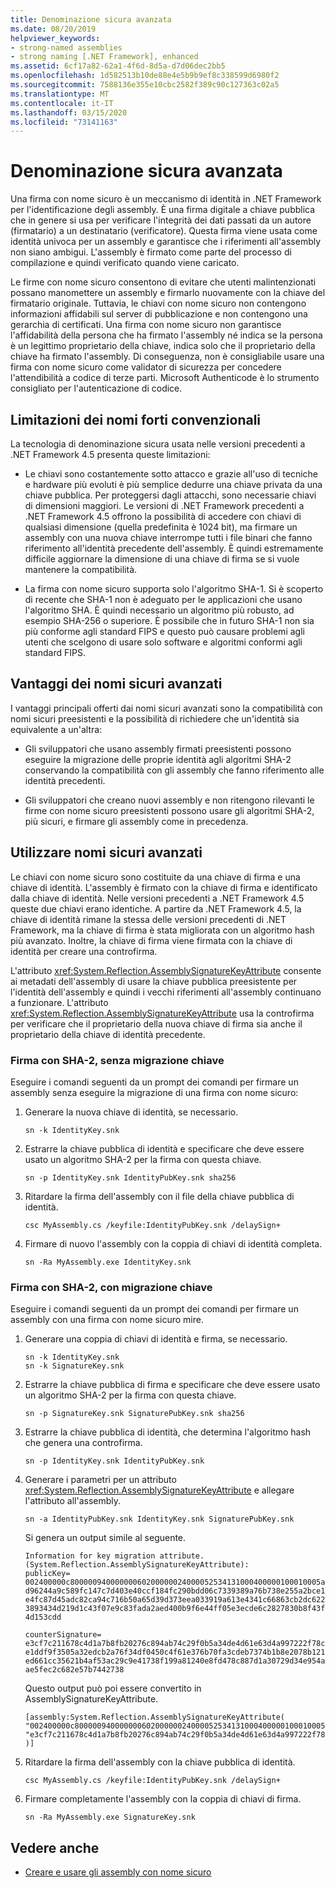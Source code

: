 ```yaml
---
title: Denominazione sicura avanzata
ms.date: 08/20/2019
helpviewer_keywords:
- strong-named assemblies
- strong naming [.NET Framework], enhanced
ms.assetid: 6cf17a82-62a1-4f6d-8d5a-d7d06dec2bb5
ms.openlocfilehash: 1d582513b10de88e4e5b9b9ef8c338599d6980f2
ms.sourcegitcommit: 7588136e355e10cbc2582f389c90c127363c02a5
ms.translationtype: MT
ms.contentlocale: it-IT
ms.lasthandoff: 03/15/2020
ms.locfileid: "73141163"
---
```

# <a name="enhanced-strong-naming"></a>Denominazione sicura avanzata
Una firma con nome sicuro è un meccanismo di identità in .NET Framework per l'identificazione degli assembly. È una firma digitale a chiave pubblica che in genere si usa per verificare l'integrità dei dati passati da un autore (firmatario) a un destinatario (verificatore). Questa firma viene usata come identità univoca per un assembly e garantisce che i riferimenti all'assembly non siano ambigui. L'assembly è firmato come parte del processo di compilazione e quindi verificato quando viene caricato.  
  
 Le firme con nome sicuro consentono di evitare che utenti malintenzionati possano manomettere un assembly e firmarlo nuovamente con la chiave del firmatario originale. Tuttavia, le chiavi con nome sicuro non contengono informazioni affidabili sul server di pubblicazione e non contengono una gerarchia di certificati. Una firma con nome sicuro non garantisce l'affidabilità della persona che ha firmato l'assembly né indica se la persona è un legittimo proprietario della chiave, indica solo che il proprietario della chiave ha firmato l'assembly. Di conseguenza, non è consigliabile usare una firma con nome sicuro come validator di sicurezza per concedere l'attendibilità a codice di terze parti. Microsoft Authenticode è lo strumento consigliato per l'autenticazione di codice.  
  
## <a name="limitations-of-conventional-strong-names"></a>Limitazioni dei nomi forti convenzionali  
 La tecnologia di denominazione sicura usata nelle versioni precedenti a .NET Framework 4.5 presenta queste limitazioni:  
  
- Le chiavi sono costantemente sotto attacco e grazie all'uso di tecniche e hardware più evoluti è più semplice dedurre una chiave privata da una chiave pubblica. Per proteggersi dagli attacchi, sono necessarie chiavi di dimensioni maggiori. Le versioni di .NET Framework precedenti a .NET Framework 4.5 offrono la possibilità di accedere con chiavi di qualsiasi dimensione (quella predefinita è 1024 bit), ma firmare un assembly con una nuova chiave interrompe tutti i file binari che fanno riferimento all'identità precedente dell'assembly. È quindi estremamente difficile aggiornare la dimensione di una chiave di firma se si vuole mantenere la compatibilità.  
  
- La firma con nome sicuro supporta solo l'algoritmo SHA-1. Si è scoperto di recente che SHA-1 non è adeguato per le applicazioni che usano l'algoritmo SHA. È quindi necessario un algoritmo più robusto, ad esempio SHA-256 o superiore. È possibile che in futuro SHA-1 non sia più conforme agli standard FIPS e questo può causare problemi agli utenti che scelgono di usare solo software e algoritmi conformi agli standard FIPS.  
  
## <a name="advantages-of-enhanced-strong-names"></a>Vantaggi dei nomi sicuri avanzati  
 I vantaggi principali offerti dai nomi sicuri avanzati sono la compatibilità con nomi sicuri preesistenti e la possibilità di richiedere che un'identità sia equivalente a un'altra:  
  
- Gli sviluppatori che usano assembly firmati preesistenti possono eseguire la migrazione delle proprie identità agli algoritmi SHA-2 conservando la compatibilità con gli assembly che fanno riferimento alle identità precedenti.  
  
- Gli sviluppatori che creano nuovi assembly e non ritengono rilevanti le firme con nome sicuro preesistenti possono usare gli algoritmi SHA-2, più sicuri, e firmare gli assembly come in precedenza.  
  
## <a name="use-enhanced-strong-names"></a>Utilizzare nomi sicuri avanzati  
 Le chiavi con nome sicuro sono costituite da una chiave di firma e una chiave di identità. L'assembly è firmato con la chiave di firma e identificato dalla chiave di identità. Nelle versioni precedenti a .NET Framework 4.5 queste due chiavi erano identiche. A partire da .NET Framework 4.5, la chiave di identità rimane la stessa delle versioni precedenti di .NET Framework, ma la chiave di firma è stata migliorata con un algoritmo hash più avanzato. Inoltre, la chiave di firma viene firmata con la chiave di identità per creare una controfirma.  
  
 L'attributo <xref:System.Reflection.AssemblySignatureKeyAttribute> consente ai metadati dell'assembly di usare la chiave pubblica preesistente per l'identità dell'assembly e quindi i vecchi riferimenti all'assembly continuano a funzionare.  L'attributo <xref:System.Reflection.AssemblySignatureKeyAttribute> usa la controfirma per verificare che il proprietario della nuova chiave di firma sia anche il proprietario della chiave di identità precedente.  
  
### <a name="sign-with-sha-2-without-key-migration"></a>Firma con SHA-2, senza migrazione chiave  
 Eseguire i comandi seguenti da un prompt dei comandi per firmare un assembly senza eseguire la migrazione di una firma con nome sicuro:  
  
1. Generare la nuova chiave di identità, se necessario.  
  
    ```console  
    sn -k IdentityKey.snk  
    ```  
  
2. Estrarre la chiave pubblica di identità e specificare che deve essere usato un algoritmo SHA-2 per la firma con questa chiave.  
  
    ```console  
    sn -p IdentityKey.snk IdentityPubKey.snk sha256  
    ```  
  
3. Ritardare la firma dell'assembly con il file della chiave pubblica di identità.  
  
    ```console  
    csc MyAssembly.cs /keyfile:IdentityPubKey.snk /delaySign+  
    ```  
  
4. Firmare di nuovo l'assembly con la coppia di chiavi di identità completa.  
  
    ```console  
    sn -Ra MyAssembly.exe IdentityKey.snk  
    ```  
  
### <a name="sign-with-sha-2-with-key-migration"></a>Firma con SHA-2, con migrazione chiave  
 Eseguire i comandi seguenti da un prompt dei comandi per firmare un assembly con una firma con nome sicuro mire.  
  
1. Generare una coppia di chiavi di identità e firma, se necessario.  
  
    ```console  
    sn -k IdentityKey.snk  
    sn -k SignatureKey.snk  
    ```  
  
2. Estrarre la chiave pubblica di firma e specificare che deve essere usato un algoritmo SHA-2 per la firma con questa chiave.  
  
    ```console  
    sn -p SignatureKey.snk SignaturePubKey.snk sha256  
    ```  
  
3. Estrarre la chiave pubblica di identità, che determina l'algoritmo hash che genera una controfirma.  
  
    ```console  
    sn -p IdentityKey.snk IdentityPubKey.snk  
    ```  
  
4. Generare i parametri per un attributo <xref:System.Reflection.AssemblySignatureKeyAttribute> e allegare l'attributo all'assembly.  
  
    ```console  
    sn -a IdentityPubKey.snk IdentityKey.snk SignaturePubKey.snk  
    ```  

    Si genera un output simile al seguente.

    ```output
    Information for key migration attribute.
    (System.Reflection.AssemblySignatureKeyAttribute):
    publicKey=
    002400000c80000094000000060200000024000052534131000400000100010005a3a81ac0a519
    d96244a9c589fc147c7d403e40ccf184fc290bdd06c7339389a76b738e255a2bce1d56c3e7e936
    e4fc87d45adc82ca94c716b50a65d39d373eea033919a613e4341c66863cb2dc622bcb541762b4
    3893434d219d1c43f07e9c83fada2aed400b9f6e44ff05e3ecde6c2827830b8f43f7ac8e3270a3
    4d153cdd

    counterSignature=
    e3cf7c211678c4d1a7b8fb20276c894ab74c29f0b5a34de4d61e63d4a997222f78cdcbfe4c91eb
    e1ddf9f3505a32edcb2a76f34df0450c4f61e376b70fa3cdeb7374b1b8e2078b121e2ee6e8c6a8
    ed661cc35621b4af53ac29c9e41738f199a81240e8fd478c887d1a30729d34e954a97cddce66e3
    ae5fec2c682e57b7442738
    ```

    Questo output può poi essere convertito in AssemblySignatureKeyAttribute.

    ```
    [assembly:System.Reflection.AssemblySignatureKeyAttribute(
    "002400000c80000094000000060200000024000052534131000400000100010005a3a81ac0a519d96244a9c589fc147c7d403e40ccf184fc290bdd06c7339389a76b738e255a2bce1d56c3e7e936e4fc87d45adc82ca94c716b50a65d39d373eea033919a613e4341c66863cb2dc622bcb541762b43893434d219d1c43f07e9c83fada2aed400b9f6e44ff05e3ecde6c2827830b8f43f7ac8e3270a34d153cdd",
    "e3cf7c211678c4d1a7b8fb20276c894ab74c29f0b5a34de4d61e63d4a997222f78cdcbfe4c91ebe1ddf9f3505a32edcb2a76f34df0450c4f61e376b70fa3cdeb7374b1b8e2078b121e2ee6e8c6a8ed661cc35621b4af53ac29c9e41738f199a81240e8fd478c887d1a30729d34e954a97cddce66e3ae5fec2c682e57b7442738"
    )]
    ```
  
5. Ritardare la firma dell'assembly con la chiave pubblica di identità.  
  
    ```console  
    csc MyAssembly.cs /keyfile:IdentityPubKey.snk /delaySign+  
    ```  
  
6. Firmare completamente l'assembly con la coppia di chiavi di firma.  
  
    ```console  
    sn -Ra MyAssembly.exe SignatureKey.snk  
    ```  
  
## <a name="see-also"></a>Vedere anche

- [Creare e usare gli assembly con nome sicuro](create-use-strong-named.md)
